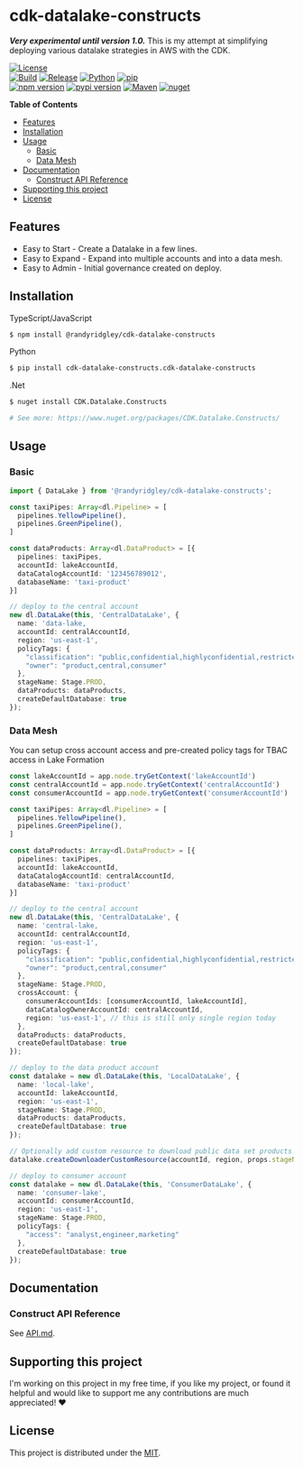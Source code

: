 # cdk-datalake-constructs  <!-- omit in toc -->

***Very experimental until version 1.0.***
This is my attempt at simplifying deploying various datalake strategies in AWS with the CDK.

[![License](https://img.shields.io/badge/License-MIT-green)](https://opensource.org/licenses/MIT)  
[![Build](https://github.com/randyridgley/cdk-datalake-constructs/workflows/build/badge.svg)](https://github.com/randyridgley/cdk-datalake-constructs/workflows/build.yml) 
[![Release](https://github.com/randyridgley/cdk-datalake-constructs/workflows/release/badge.svg)](https://github.com/randyridgley/cdk-datalake-constructs/workflows/release.yml)
[![Python](https://img.shields.io/pypi/pyversions/cdk-datalake-constructs)](https://pypi.org) [![pip](https://img.shields.io/badge/pip%20install-cdk--datalake--constructs-blue)](https://pypi.org/project/cdk-datalake-constructs/)  
[![npm version](https://img.shields.io/npm/v/cdk-datalake-constructs)](https://www.npmjs.com/package/cdk-datalake-constructs) [![pypi version](https://img.shields.io/pypi/v/cdk-datalake-constructs)](https://pypi.org/project/cdk-datalake-constructs/) [![Maven](https://img.shields.io/maven-central/v/io.github.randyridgley/cdk-datalake-constructs)](https://search.maven.org/search?q=a:cdk-datalake-constructs) [![nuget](https://img.shields.io/nuget/v/Cdk.Datalake.Constructs)](https://www.nuget.org/packages/Cdk.Datalake.Constructs/)

**Table of Contents**

- [Features](#features)
- [Installation](#installation)
- [Usage](#usage)
  - [Basic](#basic)
  - [Data Mesh](#data-mesh)
- [Documentation](#documentation)
  - [Construct API Reference](#construct-api-reference)
- [Supporting this project](#supporting-this-project)
- [License](#license)

## Features

- Easy to Start - Create a Datalake in a few lines.
- Easy to Expand - Expand into multiple accounts and into a data mesh.
- Easy to Admin - Initial governance created on deploy.

## Installation

TypeScript/JavaScript

```sh
$ npm install @randyridgley/cdk-datalake-constructs
```

Python

```sh
$ pip install cdk-datalake-constructs.cdk-datalake-constructs
```

.Net

```sh
$ nuget install CDK.Datalake.Constructs

# See more: https://www.nuget.org/packages/CDK.Datalake.Constructs/
```

## Usage

### Basic

```typescript
import { DataLake } from '@randyridgley/cdk-datalake-constructs';

const taxiPipes: Array<dl.Pipeline> = [
  pipelines.YellowPipeline(),
  pipelines.GreenPipeline(),
]

const dataProducts: Array<dl.DataProduct> = [{
  pipelines: taxiPipes,
  accountId: lakeAccountId,
  dataCatalogAccountId: '123456789012',
  databaseName: 'taxi-product'
}]

// deploy to the central account
new dl.DataLake(this, 'CentralDataLake', {
  name: 'data-lake,
  accountId: centralAccountId,
  region: 'us-east-1',
  policyTags: {
    "classification": "public,confidential,highlyconfidential,restricted,critical",
    "owner": "product,central,consumer"
  },
  stageName: Stage.PROD,
  dataProducts: dataProducts,
  createDefaultDatabase: true
});
```

### Data Mesh
You can setup cross account access and pre-created policy tags for TBAC access in Lake Formation

```typescript
const lakeAccountId = app.node.tryGetContext('lakeAccountId')
const centralAccountId = app.node.tryGetContext('centralAccountId')
const consumerAccountId = app.node.tryGetContext('consumerAccountId')

const taxiPipes: Array<dl.Pipeline> = [
  pipelines.YellowPipeline(),
  pipelines.GreenPipeline(),
]

const dataProducts: Array<dl.DataProduct> = [{
  pipelines: taxiPipes,
  accountId: lakeAccountId,
  dataCatalogAccountId: centralAccountId,
  databaseName: 'taxi-product'
}]

// deploy to the central account
new dl.DataLake(this, 'CentralDataLake', {
  name: 'central-lake,
  accountId: centralAccountId,
  region: 'us-east-1',
  policyTags: {
    "classification": "public,confidential,highlyconfidential,restricted,critical",
    "owner": "product,central,consumer"
  },
  stageName: Stage.PROD,
  crossAccount: {
    consumerAccountIds: [consumerAccountId, lakeAccountId],
    dataCatalogOwnerAccountId: centralAccountId,
    region: 'us-east-1', // this is still only single region today    
  },
  dataProducts: dataProducts,
  createDefaultDatabase: true
});

// deploy to the data product account
const datalake = new dl.DataLake(this, 'LocalDataLake', {
  name: 'local-lake',
  accountId: lakeAccountId,
  region: 'us-east-1',
  stageName: Stage.PROD,
  dataProducts: dataProducts,
  createDefaultDatabase: true
});

// Optionally add custom resource to download public data set products
datalake.createDownloaderCustomResource(accountId, region, props.stageName)

// deploy to consumer account
const datalake = new dl.DataLake(this, 'ConsumerDataLake', {
  name: 'consumer-lake',
  accountId: consumerAccountId,
  region: 'us-east-1',
  stageName: Stage.PROD,
  policyTags: {
    "access": "analyst,engineer,marketing"
  },
  createDefaultDatabase: true
});
```

## Documentation

### Construct API Reference

See [API.md](./API.md).


## Supporting this project

I'm working on this project in my free time, if you like my project, or found it helpful and would like to support me any contributions are much appreciated! ❤️

## License

This project is distributed under the [MIT](./LICENSE).

